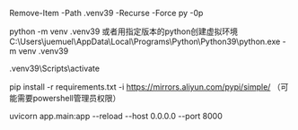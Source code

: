Remove-Item -Path .venv39 -Recurse -Force
py -0p

python -m venv .venv39 或者用指定版本的python创建虚拟环境
C:\Users\juemuel\AppData\Local\Programs\Python\Python39\python.exe -m venv .venv39

.venv39\Scripts\activate

pip install -r requirements.txt -i https://mirrors.aliyun.com/pypi/simple/
（可能需要powershell管理员权限）

uvicorn app.main:app --reload --host 0.0.0.0 --port 8000
